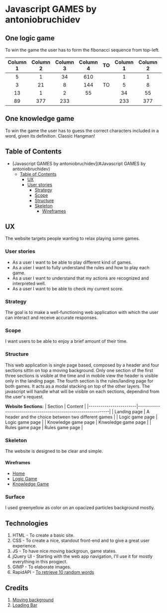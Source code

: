 # Javascript GAMES by antoniobruchidev

## One logic game

To win the game the user has to form the fibonacci sequence from top-left.

|Column 1        | Column 2       | Column 3       | Column 4       | TO             |Column 1        | Column 2       | Column 3       | Column 4       |
|:--------------:|:--------------:|:--------------:|:--------------:|:--------------:|:--------------:|:--------------:|:--------------:|:--------------:|
| 5              | 1              | 34             | 610            |                | 1              | 1              | 2              | 3              |
| 3              | 21             | 8              | 144            |  TO            | 5              | 8              | 13             | 21             |
| 13             | 1              | 2              | 55             |                | 34             | 55             | 89             | 144            |
| 89             | 377            | 233            |                |                | 233            | 377            | 610            |                |

## One knowledge game

To win the game the user has to guess the correct characters included in a word, given its definition.
Classic Hangman!

## Table of Contents

- [Javascript GAMES by antoniobruchidev](#Javascript GAMES by antoniobruchidev)
  - [Table of Contents](#table-of-contents)
    - [UX](#ux)
    - [User stories](#user-stories)
      - [Strategy](#strategy)
      - [Scope](#scope)
      - [Structure](#structure)
      - [Skeleton](#skeleton)
        - [Wireframes](#wireframes)

## UX

The website targets people wanting to relax playing some games.

### User stories

- As a user I want to be able to play different kind of games.
- As a user I want to fully understand the rules and how to play each game.
- As a user I want to understand that my actions are recognized and interpreted well.
- As a user I want to be able to check my current score.

### Strategy

The goal is to make a well-functioning web application with which the user can interact and receive accurate responses.

### Scope

I want users to be able to enjoy a brief amount of their time.

### Structure

This web application is single page based, composed by a header and four sections sittin on top a moving background. Only one section of the first three sections is visible at the time and in mobile view the header is visible only in the landing page. The fourth section is the rules/landing page for both games. It acts as a modal stacking on top of the other layers. The javascript will handle what will be visible on each sections, dependind from the user's request.

**Website Sections:**
| Section                | Content                                                       |
|------------------------|---------------------------------------------------------------|
| Landing page           | A header and the choice between two different games           |
| Logic game page        | Logic game page                                               |
| Knowledge game page    | Knwoledge game page                                           |
| Rules game page        | Rules game page                                               |

### Skeleton

The website is designed to be clear and simple.

#### Wireframes

- [Home](assets/pdf/home-wireframe.pdf)
- [Logic Game](assets/pdf/logic-wireframe.pdf)
- [Knowledge Game](assets/pdf/knowledge-wireframe.pdf)

### Surface

I used greenyellow as color on an opacized particles background mostly.

## Technologies

1. HTML - To create a basic site.
2. CSS - To create a nice, standout front-end and to give a great user experience.
3. JS - To have nice moving backgroun, game states.
4. jQuery UI - Starting with the web app navigation, I'll use it for mostly everything in this progject.
5. GIMP - To elaborate images.
6. RapidAPI - [To retrieve 10 random words](https://rapidapi.com/st-s2DBxyBlu/api/a-randomizer-data-api)

## Credits

1. [Moving background](https://github.com/marcbruederlin/particles.js)
2. [Loading Bar](https://css-loaders.com/progress/)
